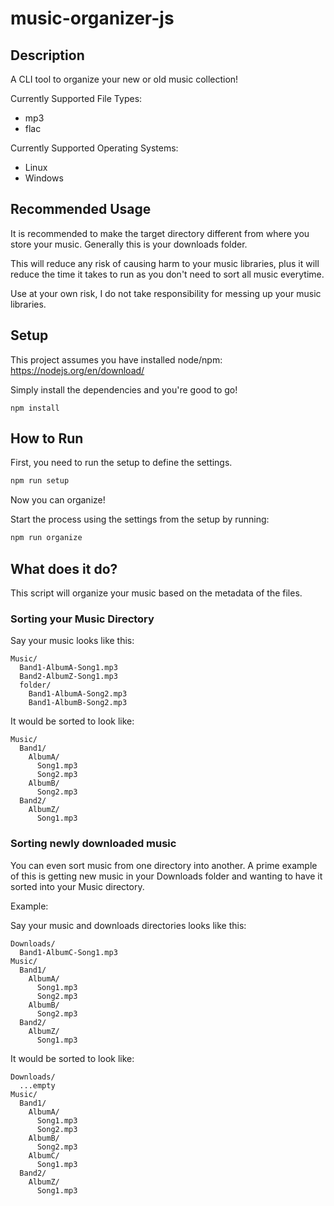 # music-organizer-js

## Description
A CLI tool to organize your new or old music collection!

Currently Supported File Types:
* mp3
* flac

Currently Supported Operating Systems:
* Linux
* Windows

## Recommended Usage
It is recommended to make the target directory different from where you store your music. Generally this is your downloads folder. 

This will reduce any risk of causing harm to your music libraries, plus it will reduce the time it takes to run as you don't need to sort all music everytime. 

Use at your own risk, I do not take responsibility for messing up your music libraries. 

## Setup

This project assumes you have installed node/npm: https://nodejs.org/en/download/

Simply install the dependencies and you're good to go! 
```
npm install
```

## How to Run
First, you need to run the setup to define the settings. 
```bash
npm run setup
```

Now you can organize!

Start the process using the settings from the setup by running:
```bash
npm run organize
```

## What does it do?
This script will organize your music based on the metadata of the files.

### Sorting your Music Directory
Say your music looks like this:
```
Music/
  Band1-AlbumA-Song1.mp3
  Band2-AlbumZ-Song1.mp3
  folder/
    Band1-AlbumA-Song2.mp3
    Band1-AlbumB-Song2.mp3
```
It would be sorted to look like:
```
Music/
  Band1/
    AlbumA/
      Song1.mp3
      Song2.mp3
    AlbumB/
      Song2.mp3
  Band2/
    AlbumZ/
      Song1.mp3
```

### Sorting newly downloaded music
You can even sort music from one directory into another. A prime example of this is getting new music in your Downloads folder and wanting to have it sorted into your Music directory.

Example:

Say your music and downloads directories looks like this:
```
Downloads/
  Band1-AlbumC-Song1.mp3
Music/
  Band1/
    AlbumA/
      Song1.mp3
      Song2.mp3
    AlbumB/
      Song2.mp3
  Band2/
    AlbumZ/
      Song1.mp3
```
It would be sorted to look like:
```
Downloads/
  ...empty
Music/
  Band1/
    AlbumA/
      Song1.mp3
      Song2.mp3
    AlbumB/
      Song2.mp3
    AlbumC/
      Song1.mp3
  Band2/
    AlbumZ/
      Song1.mp3
```
